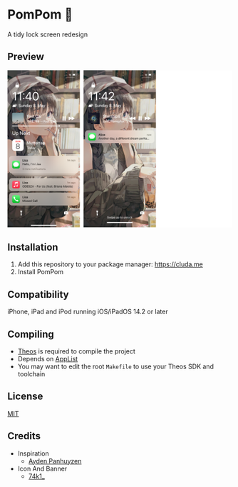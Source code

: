 # PomPom 🍬
A tidy lock screen redesign

## Preview
<img src="Preview.png">

## Installation
1. Add this repository to your package manager: https://cluda.me
2. Install PomPom

## Compatibility
iPhone, iPad and iPod running iOS/iPadOS 14.2 or later

## Compiling
  - [Theos](https://theos.dev/) is required to compile the project
  - Depends on [AppList](https://github.com/rpetrich/AppList)
  - You may want to edit the root `Makefile` to use your Theos SDK and toolchain

## License
[MIT](https://github.com/thatcluda/PomPom/blob/main/LICENSE)

## Credits
  - Inspiration
    - [Ayden Panhuyzen](https://twitter.com/aydenpanhuyzen)
  - Icon And Banner
    - [74k1_](https://twitter.com/74k1_)
